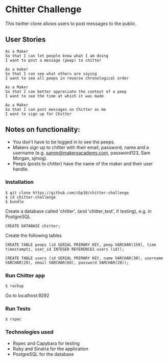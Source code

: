 Chitter Challenge
=================

This twitter clone allows users to post messages to the public. 

User Stories
-------

```
As a Maker
So that I can let people know what I am doing  
I want to post a message (peep) to chitter

As a maker
So that I can see what others are saying  
I want to see all peeps in reverse chronological order

As a Maker
So that I can better appreciate the context of a peep
I want to see the time at which it was made

As a Maker
So that I can post messages on Chitter as me
I want to sign up for Chitter

```

Notes on functionality:
------

* You don't have to be logged in to see the peeps.
* Makers sign up to chitter with their email, password, name and a username (e.g. samm@makersacademy.com, password123, Sam Morgan, sjmog).
* Peeps (posts to chitter) have the name of the maker and their user handle.


### Installation

```
$ git clone https://github.com/cbp10/chitter-challenge
$ cd chitter-challenge
$ bundle
```

Create a database called 'chitter', (and 'chitter_test', if testing), e.g. in PostgreSQL

```
CREATE DATABASE chitter;
```

Create the following tables

```
CREATE TABLE peeps (id SERIAL PRIMARY KEY, peep VARCHAR(150), time timestamptz, user_id INTEGER REFERENCES users (id));

CREATE TABLE users (id SERIAL PRIMARY KEY, name VARCHAR(30), username VARCHAR(20), email VARCHAR(60), password VARCHAR(20));
```

### Run Chitter app

```
$ rackup
```
Go to localhost:9292

### Run Tests

```
$ rspec
```

### Technologies used

* Rspec and Capybara for testing
* Ruby and Sinatra for the application
* PostgreSQL for the database

